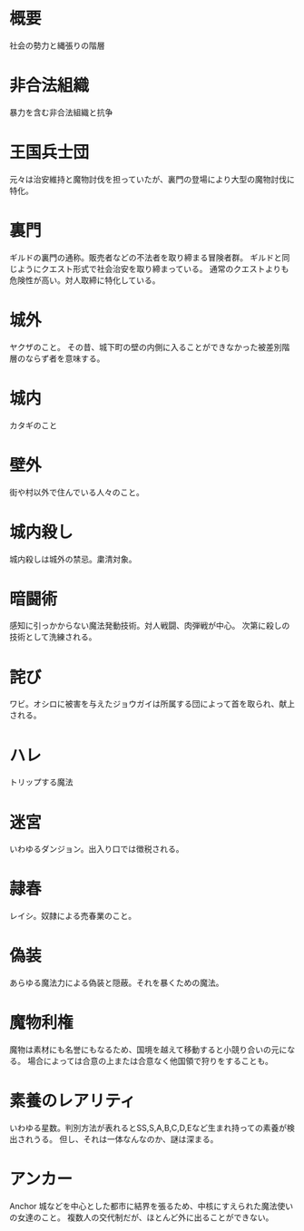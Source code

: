 # 概要
社会の勢力と縄張りの階層

# 非合法組織
暴力を含む非合法組織と抗争

# 王国兵士団
元々は治安維持と魔物討伐を担っていたが、裏門の登場により大型の魔物討伐に特化。

# 裏門
ギルドの裏門の通称。販売者などの不法者を取り締まる冒険者群。
ギルドと同じようにクエスト形式で社会治安を取り締まっている。
通常のクエストよりも危険性が高い。対人取締に特化している。

# 城外
ヤクザのこと。
その昔、城下町の壁の内側に入ることができなかった被差別階層のならず者を意味する。

# 城内
カタギのこと

# 壁外
街や村以外で住んでいる人々のこと。

# 城内殺し
城内殺しは城外の禁忌。粛清対象。

# 暗闘術
感知に引っかからない魔法発動技術。対人戦闘、肉弾戦が中心。
次第に殺しの技術として洗練される。

# 詫び
ワビ。オシロに被害を与えたジョウガイは所属する団によって首を取られ、献上される。

# ハレ
トリップする魔法

# 迷宮
いわゆるダンジョン。出入り口では徴税される。

# 隷春
レイシ。奴隷による売春業のこと。

# 偽装
あらゆる魔法力による偽装と隠蔽。それを暴くための魔法。

# 魔物利権
魔物は素材にも名誉にもなるため、国境を越えて移動すると小競り合いの元になる。
場合によっては合意の上または合意なく他国領で狩りをすることも。

# 素養のレアリティ
いわゆる星数。判別方法が表れるとSS,S,A,B,C,D,Eなど生まれ持っての素養が検出されうる。
但し、それは一体なんなのか、謎は深まる。

# アンカー
Anchor 城などを中心とした都市に結界を張るため、中核にすえられた魔法使いの女達のこと。
複数人の交代制だが、ほとんど外に出ることができない。
